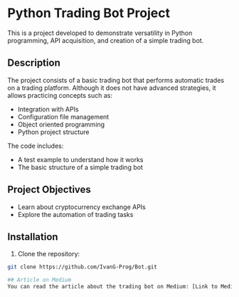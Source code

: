 # Python Trading Bot Project

This is a project developed to demonstrate versatility in Python programming, API acquisition, and creation of a simple trading bot.

## Description
The project consists of a basic trading bot that performs automatic trades on a trading platform. Although it does not have advanced strategies, it allows practicing concepts such as:
- Integration with APIs
- Configuration file management
- Object oriented programming
- Python project structure

The code includes:
- A test example to understand how it works
- The basic structure of a simple trading bot

## Project Objectives
- Learn about cryptocurrency exchange APIs
- Explore the automation of trading tasks

## Installation
1. Clone the repository:
````bash 
git clone https://github.com/IvanG-Prog/Bot.git

## Article on Medium
You can read the article about the trading bot on Medium: [Link to Medium](https://medium.com/@ivanjesusgarcia1/how-to-create-an-automated-trading-bot-5b61d75ab6ac)

